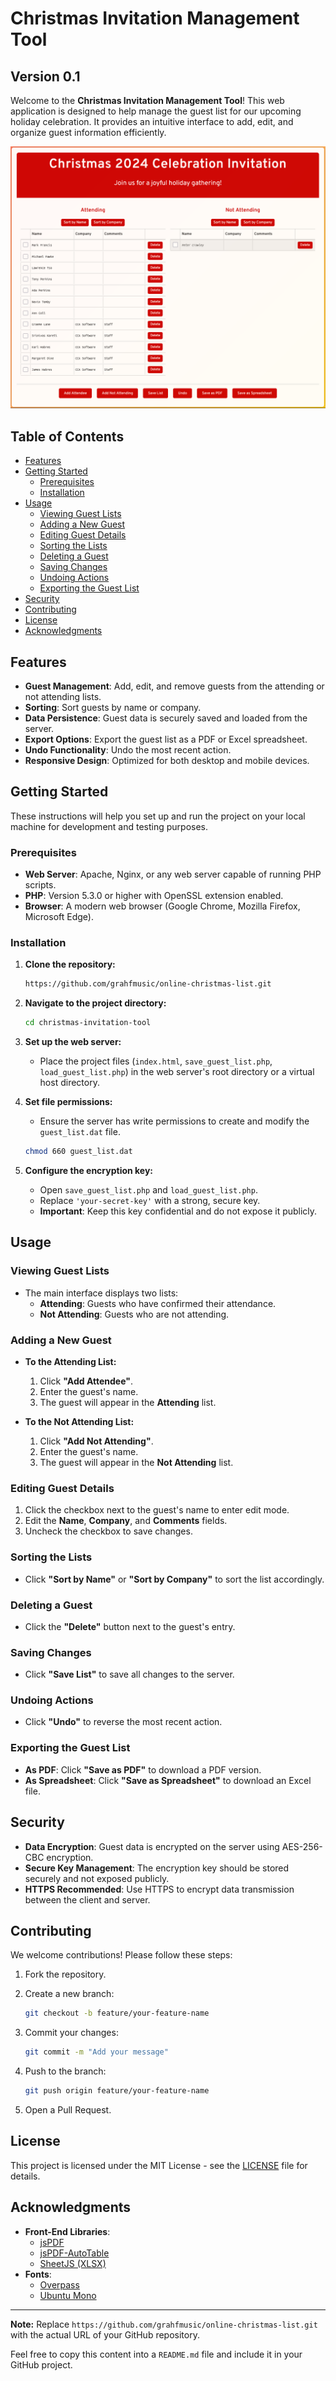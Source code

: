 # Christmas Invitation Management Tool
## Version 0.1

Welcome to the **Christmas Invitation Management Tool**! This web application is designed to help manage the guest list for our upcoming holiday celebration. It provides an intuitive interface to add, edit, and organize guest information efficiently.

![screenshot](scnshot.png?raw=true "screenshot")

## Table of Contents

- [Features](#features)
- [Getting Started](#getting-started)
  - [Prerequisites](#prerequisites)
  - [Installation](#installation)
- [Usage](#usage)
  - [Viewing Guest Lists](#viewing-guest-lists)
  - [Adding a New Guest](#adding-a-new-guest)
  - [Editing Guest Details](#editing-guest-details)
  - [Sorting the Lists](#sorting-the-lists)
  - [Deleting a Guest](#deleting-a-guest)
  - [Saving Changes](#saving-changes)
  - [Undoing Actions](#undoing-actions)
  - [Exporting the Guest List](#exporting-the-guest-list)
- [Security](#security)
- [Contributing](#contributing)
- [License](#license)
- [Acknowledgments](#acknowledgments)

## Features

- **Guest Management**: Add, edit, and remove guests from the attending or not attending lists.
- **Sorting**: Sort guests by name or company.
- **Data Persistence**: Guest data is securely saved and loaded from the server.
- **Export Options**: Export the guest list as a PDF or Excel spreadsheet.
- **Undo Functionality**: Undo the most recent action.
- **Responsive Design**: Optimized for both desktop and mobile devices.

## Getting Started

These instructions will help you set up and run the project on your local machine for development and testing purposes.

### Prerequisites

- **Web Server**: Apache, Nginx, or any web server capable of running PHP scripts.
- **PHP**: Version 5.3.0 or higher with OpenSSL extension enabled.
- **Browser**: A modern web browser (Google Chrome, Mozilla Firefox, Microsoft Edge).

### Installation

1. **Clone the repository:**

   ```bash
   https://github.com/grahfmusic/online-christmas-list.git
   ```

2. **Navigate to the project directory:**

   ```bash
   cd christmas-invitation-tool
   ```

3. **Set up the web server:**

   - Place the project files (`index.html`, `save_guest_list.php`, `load_guest_list.php`) in the web server's root directory or a virtual host directory.

4. **Set file permissions:**

   - Ensure the server has write permissions to create and modify the `guest_list.dat` file.

   ```bash
   chmod 660 guest_list.dat
   ```

5. **Configure the encryption key:**

   - Open `save_guest_list.php` and `load_guest_list.php`.
   - Replace `'your-secret-key'` with a strong, secure key.
   - **Important**: Keep this key confidential and do not expose it publicly.

## Usage

### Viewing Guest Lists

- The main interface displays two lists:
  - **Attending**: Guests who have confirmed their attendance.
  - **Not Attending**: Guests who are not attending.

### Adding a New Guest

- **To the Attending List:**
  1. Click **"Add Attendee"**.
  2. Enter the guest's name.
  3. The guest will appear in the **Attending** list.

- **To the Not Attending List:**
  1. Click **"Add Not Attending"**.
  2. Enter the guest's name.
  3. The guest will appear in the **Not Attending** list.

### Editing Guest Details

1. Click the checkbox next to the guest's name to enter edit mode.
2. Edit the **Name**, **Company**, and **Comments** fields.
3. Uncheck the checkbox to save changes.

### Sorting the Lists

- Click **"Sort by Name"** or **"Sort by Company"** to sort the list accordingly.

### Deleting a Guest

- Click the **"Delete"** button next to the guest's entry.

### Saving Changes

- Click **"Save List"** to save all changes to the server.

### Undoing Actions

- Click **"Undo"** to reverse the most recent action.

### Exporting the Guest List

- **As PDF**: Click **"Save as PDF"** to download a PDF version.
- **As Spreadsheet**: Click **"Save as Spreadsheet"** to download an Excel file.

## Security

- **Data Encryption**: Guest data is encrypted on the server using AES-256-CBC encryption.
- **Secure Key Management**: The encryption key should be stored securely and not exposed publicly.
- **HTTPS Recommended**: Use HTTPS to encrypt data transmission between the client and server.

## Contributing

We welcome contributions! Please follow these steps:

1. Fork the repository.
2. Create a new branch:

   ```bash
   git checkout -b feature/your-feature-name
   ```

3. Commit your changes:

   ```bash
   git commit -m "Add your message"
   ```

4. Push to the branch:

   ```bash
   git push origin feature/your-feature-name
   ```

5. Open a Pull Request.

## License

This project is licensed under the MIT License - see the [LICENSE](LICENSE) file for details.

## Acknowledgments

- **Front-End Libraries**:
  - [jsPDF](https://github.com/parallax/jsPDF)
  - [jsPDF-AutoTable](https://github.com/simonbengtsson/jsPDF-AutoTable)
  - [SheetJS (XLSX)](https://github.com/SheetJS/sheetjs)
- **Fonts**:
  - [Overpass](https://fonts.google.com/specimen/Overpass)
  - [Ubuntu Mono](https://fonts.google.com/specimen/Ubuntu+Mono)

---

**Note:** Replace `https://github.com/grahfmusic/online-christmas-list.git` with the actual URL of your GitHub repository.

Feel free to copy this content into a `README.md` file and include it in your GitHub project.
